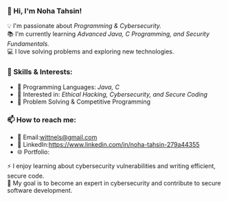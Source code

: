 ### 👋 Hi, I'm Noha Tahsin!
💡 I'm passionate about *Programming & Cybersecurity.*  
📚 I'm currently learning *Advanced Java, C Programming, and Security Fundamentals.*  
💻 I love solving problems and exploring new technologies.  

### 🚀 Skills & Interests:
- 🔹 Programming Languages: *Java, C*
- 🔹 Interested in: *Ethical Hacking, Cybersecurity, and Secure Coding*
- 🔹 Problem Solving & Competitive Programming  

### 📫 How to reach me:
- 📧 Email:wittnels@gmail.com
- 💼 LinkedIn:https://www.linkedin.com/in/noha-tahsin-279a44355
- 🌐 Portfolio: 

⚡ I enjoy learning about cybersecurity vulnerabilities and writing efficient, secure code.  
🎯 My goal is to become an expert in cybersecurity and contribute to secure software development.

